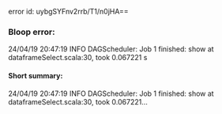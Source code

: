 error id: uybgSYFnv2rrb/T1/n0jHA==
### Bloop error:

24/04/19 20:47:19 INFO DAGScheduler: Job 1 finished: show at dataframeSelect.scala:30, took 0.067221 s
#### Short summary: 

24/04/19 20:47:19 INFO DAGScheduler: Job 1 finished: show at dataframeSelect.scala:30, took 0.067221...